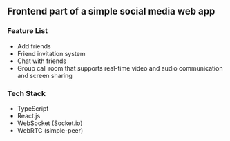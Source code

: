 ## Frontend part of a simple social media web app

### Feature List

- Add friends
- Friend invitation system
- Chat with friends
- Group call room that supports real-time video and audio communication and screen sharing

### Tech Stack

- TypeScript
- React.js
- WebSocket (Socket.io)
- WebRTC (simple-peer)
